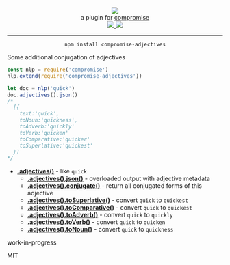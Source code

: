 <div align="center">
  <img src="https://cloud.githubusercontent.com/assets/399657/23590290/ede73772-01aa-11e7-8915-181ef21027bc.png" />

  <div>a plugin for <a href="https://github.com/spencermountain/compromise/">compromise</a></div>
  
  <!-- npm version -->
  <a href="https://npmjs.org/package/compromise-adjectives">
    <img src="https://img.shields.io/npm/v/compromise-adjectives.svg?style=flat-square" />
  </a>
  
  <!-- file size -->
  <a href="https://unpkg.com/compromise-adjectives/builds/compromise-adjectives.min.js">
    <img src="https://badge-size.herokuapp.com/spencermountain/compromise-adjectives/master/builds/compromise-adjectives.min.js" />
  </a>
   <hr/>
</div>

<div align="center">
  <code>npm install compromise-adjectives</code>
</div>

Some additional conjugation of adjectives

```js
const nlp = require('compromise')
nlp.extend(require('compromise-adjectives'))

let doc = nlp('quick')
doc.adjectives().json()
/*
  [{
    text:'quick',
    toNoun:'quickness',
    toAdverb:'quickly'
    toVerb:'quicken'
    toComparative:'quicker'
    toSuperlative:'quickest'
  }]
*/
```

- **[.adjectives()](https://observablehq.com/@spencermountain/compromise-adjectives)** - like `quick`
  - **[.adjectives().json()](https://observablehq.com/@spencermountain/compromise-adjectives)** - overloaded output with adjective metadata
  - **[.adjectives().conjugate()](https://observablehq.com/@spencermountain/compromise-adjectives)** - return all conjugated forms of this adjective
  - **[.adjectives().toSuperlative()](https://observablehq.com/@spencermountain/compromise-adjectives)** - convert `quick` to `quickest`
  - **[.adjectives().toComparative()](https://observablehq.com/@spencermountain/compromise-adjectives)** - convert `quick` to `quickest`
  - **[.adjectives().toAdverb()](https://observablehq.com/@spencermountain/compromise-adjectives)** - convert `quick` to `quickly`
  - **[.adjectives().toVerb()](https://observablehq.com/@spencermountain/compromise-adjectives)** - convert `quick` to `quicken`
  - **[.adjectives().toNoun()](https://observablehq.com/@spencermountain/compromise-adjectives)** - convert `quick` to `quickness`

work-in-progress

MIT
